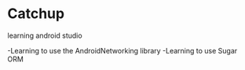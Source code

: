 # Catchup
learning android studio

-Learning to use the AndroidNetworking library
-Learning to use Sugar ORM
